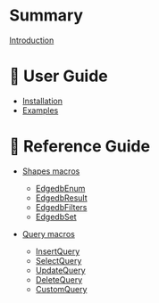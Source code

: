 # Summary

[Introduction](./introduction.md)

# 📖 User Guide

- [Installation](./installation.md)
- [Examples]()

# 📖 Reference Guide


- [Shapes macros](./shape-macros/shape-macros.md)
  - [EdgedbEnum](./shape-macros/edgedb-enum.md)
  - [EdgedbResult](./shape-macros/edgedb-result.md)
  - [EdgedbFilters](./shape-macros/edgedb-filters.md)
  - [EdgedbSet](./shape-macros/edgedb-set.md)
  

- [Query macros](./query-macros/query-macros.md)
    - [InsertQuery](./query-macros/insert-query.md)
    - [SelectQuery](./query-macros/select-query.md)
    - [UpdateQuery](./query-macros/update-query.md)
    - [DeleteQuery]()
    - [CustomQuery]()

